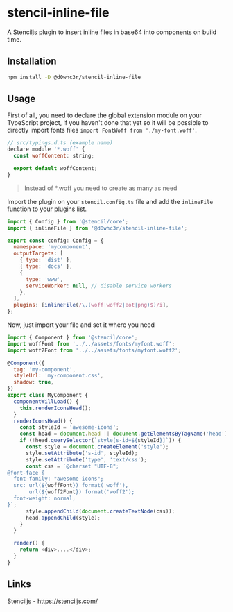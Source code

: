 # stencil-inline-file

A Stenciljs plugin to insert inline files in base64 into components on build time.

## Installation

```bash
npm install -D @d0whc3r/stencil-inline-file
```

## Usage

First of all, you need to declare the global extension module on your TypeScript project, if you haven't done that yet so it will be possible to directly import fonts files `import FontWoff from './my-font.woff'`.

```javascript
// src/typings.d.ts (example name)
declare module '*.woff' {
  const woffContent: string;

  export default woffContent;
}
```

> Instead of *.woff you need to create as many as need

Import the plugin on your `stencil.config.ts` file and add the `inlineFile` function to your plugins list.

```javascript
import { Config } from '@stencil/core';
import { inlineFile } from '@d0whc3r/stencil-inline-file';

export const config: Config = {
  namespace: 'mycomponent',
  outputTargets: [
    { type: 'dist' },
    { type: 'docs' },
    {
      type: 'www',
      serviceWorker: null, // disable service workers
    },
  ],
  plugins: [inlineFile(/\.(woff|woff2|eot|png)$)/i],
};
```

Now, just import your file and set it where you need

```javascript
import { Component } from '@stencil/core';
import woffFont from '../../assets/fonts/myfont.woff';
import woff2Font from '../../assets/fonts/myfont.woff2';

@Component({
  tag: 'my-component',
  styleUrl: 'my-component.css',
  shadow: true,
})
export class MyComponent {
  componentWillLoad() {
    this.renderIconsHead();
  }
  renderIconsHead() {
    const styleId = 'awesome-icons';
    const head = document.head || document.getElementsByTagName('head')[0];
    if (!head.querySelector(`style[s-id=${styleId}]`)) {
      const style = document.createElement('style');
      style.setAttribute('s-id', styleId);
      style.setAttribute('type', 'text/css');
      const css = `@charset "UTF-8";
@font-face {
  font-family: "awesome-icons";
  src: url(${woffFont}) format('woff'),
       url(${woff2Font}) format('woff2');
  font-weight: normal;
}`;
      style.appendChild(document.createTextNode(css));
      head.appendChild(style);
    }
  }

  render() {
    return <div>....</div>;
  }
}
```

## Links

Stenciljs - https://stenciljs.com/
